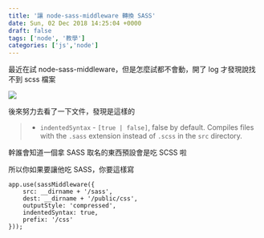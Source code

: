 ```yaml
---
title: '讓 node-sass-middleware 轉換 SASS'
date: Sun, 02 Dec 2018 14:25:04 +0000
draft: false
tags: ['node', '教學']
categories: ['js','node']
---
```


最近在試 node-sass-middleware，但是怎麼試都不會動，開了 log 才發現說找不到 scss 檔案

![](https://i.imgur.com/Ipudffg.png)

後來努力去看了一下文件，發現是這樣的

> *   `indentedSyntax` - `[true | false]`, false by default. Compiles files with the `.sass` extension instead of `.scss` in the `src` directory.

幹誰會知道一個拿 SASS 取名的東西預設會是吃 SCSS 啦

所以你如果要讓他吃 SASS，你要這樣寫

```
app.use(sassMiddleware({
    src: __dirname + '/sass',
    dest: __dirname + '/public/css',
    outputStyle: 'compressed',
    indentedSyntax: true,
    prefix: '/css'
}));
```